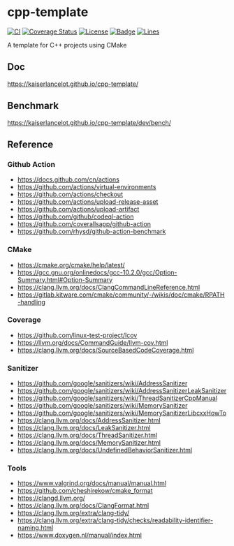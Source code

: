 # cpp-template

[![CI](https://github.com/KaiserLancelot/cpp-template/workflows/CI/badge.svg)](https://github.com/KaiserLancelot/cpp-template/actions)
[![Coverage Status](https://coveralls.io/repos/github/KaiserLancelot/cpp-template/badge.svg)](https://coveralls.io/github/KaiserLancelot/cpp-template)
[![License](https://img.shields.io/github/license/KaiserLancelot/cpp-template)](LICENSE)
[![Badge](https://img.shields.io/badge/link-996.icu-%23FF4D5B.svg?style=flat-square)](https://996.icu/#/en_US)
[![Lines](https://tokei.rs/b1/github/KaiserLancelot/cpp-template)](https://github.com/Aaronepower/tokei)

A template for C++ projects using CMake

## Doc

https://kaiserlancelot.github.io/cpp-template/

## Benchmark

https://kaiserlancelot.github.io/cpp-template/dev/bench/

## Reference

### Github Action

- https://docs.github.com/cn/actions
- https://github.com/actions/virtual-environments
- https://github.com/actions/checkout
- https://github.com/actions/upload-release-asset
- https://github.com/actions/upload-artifact
- https://github.com/github/codeql-action
- https://github.com/coverallsapp/github-action
- https://github.com/rhysd/github-action-benchmark

### CMake

- https://cmake.org/cmake/help/latest/
- https://gcc.gnu.org/onlinedocs/gcc-10.2.0/gcc/Option-Summary.html#Option-Summary
- https://clang.llvm.org/docs/ClangCommandLineReference.html
- https://gitlab.kitware.com/cmake/community/-/wikis/doc/cmake/RPATH-handling

### Coverage

- https://github.com/linux-test-project/lcov
- https://llvm.org/docs/CommandGuide/llvm-cov.html
- https://clang.llvm.org/docs/SourceBasedCodeCoverage.html

### Sanitizer

- https://github.com/google/sanitizers/wiki/AddressSanitizer
- https://github.com/google/sanitizers/wiki/AddressSanitizerLeakSanitizer
- https://github.com/google/sanitizers/wiki/ThreadSanitizerCppManual
- https://github.com/google/sanitizers/wiki/MemorySanitizer
- https://github.com/google/sanitizers/wiki/MemorySanitizerLibcxxHowTo
- https://clang.llvm.org/docs/AddressSanitizer.html
- https://clang.llvm.org/docs/LeakSanitizer.html
- https://clang.llvm.org/docs/ThreadSanitizer.html
- https://clang.llvm.org/docs/MemorySanitizer.html
- https://clang.llvm.org/docs/UndefinedBehaviorSanitizer.html

### Tools

- https://www.valgrind.org/docs/manual/manual.html
- https://github.com/cheshirekow/cmake_format
- https://clangd.llvm.org/
- https://clang.llvm.org/docs/ClangFormat.html
- https://clang.llvm.org/extra/clang-tidy/
- https://clang.llvm.org/extra/clang-tidy/checks/readability-identifier-naming.html
- https://www.doxygen.nl/manual/index.html
